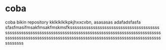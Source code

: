 # coba
coba bikin repository
kklklklklkpkjhxxcvbn,
asasasas
adafadsfasfa
sfasfmasifmsakfmsakfmskmsfksssssssssssssssssssssssssssssssssssssssssssssssssssssssssssssssssssssssssssssssssssssssssssssssssssssssssssssssssssssssssssssssssssssssssssssssssssssssssssssssssssssssssssssssssssssss
